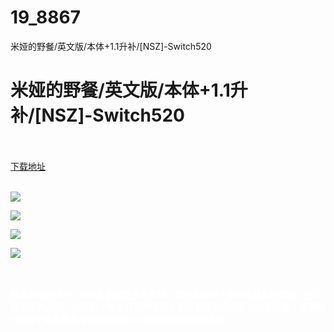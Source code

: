 # 19_8867
米娅的野餐/英文版/本体+1.1升补/[NSZ]-Switch520
# 米娅的野餐/英文版/本体+1.1升补/[NSZ]-Switch520
 <br/></br>
[下载地址](https://www.switch520.cc/article/8867 "下载地址")
<br/></br>

<p><span style="color: #ffffff;"><strong><img src="https://www.switch520.cc/muke_img/upload_art_editor_20210103-1_9ce71d736f24aa353df275985cdd02ef.jpg"></strong></span></p>
<p><span style="color: #ffffff;"><strong><img src="https://www.switch520.cc/muke_img/upload_art_editor_20210103-1_e6d75c18d6622bba32c4a52ced64a815.jpg"></strong></span></p>
<p><span style="color: #ffffff;"><strong><img src="https://www.switch520.cc/muke_img/upload_art_editor_20210103-1_f390563a919ad9d985fb088b5ac0bbdd.jpg"></strong></span></p>
<p><span style="color: #ffffff;"><strong><img src="https://www.switch520.cc/muke_img/upload_art_editor_20210103-1_7f464bd1fabd24b1c0cdd27dfa518dba.jpg">&nbsp;</strong></span></p>
<p><span style="color: #ffffff;"><strong>&nbsp;</strong></span></p>
<p><span style="color: #ffffff;"><strong>随着游戏的进行，Mia会要求更多的食材，您也将获得一些Mia朋友的帮助！在计时器用完之前，在比赛中收集自己所需的水果时测试自己的记忆力和技能！凭借超过100个故事的关卡和描绘Mia’s Island的精美原创艺术。</strong></span></p>
<p>&nbsp;</p>
